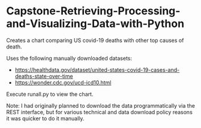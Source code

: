 # Capstone-Retrieving-Processing-and-Visualizing-Data-with-Python

Creates a chart comparing US covid-19 deaths with other top causes of death.  

Uses the following manually downloaded datasets:

+ https://healthdata.gov/dataset/united-states-covid-19-cases-and-deaths-state-over-time
+ https://wonder.cdc.gov/ucd-icd10.html

Execute runall.py to view the chart.

Note: I had originally planned to download the data programmatically via the REST interface,
but for various technical and data download policy reasons it was quicker to do it manually.

